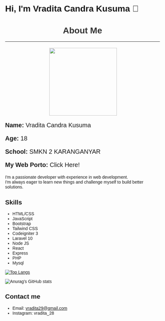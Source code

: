 # Hi, I'm Vradita Candra Kusuma 👋

<body style="font-family: Arial, sans-serif; padding: 20px;">
    <h1 style="text-align: center; color: #333;">About Me</h1>
    <hr style="margin-bottom: 20px;">
    <div>
        <div style="display: flex; justify-content: center;">
              <img src="https://tenor.com/id/view/tkthao219-bubududu-panda-gif-22124378.gif" align="right" width="220px" height="220px">
        </div>
            <p style="font-size: 20px;"><strong>Name:</strong> Vradita Candra Kusuma</p>
            <p style="font-size: 20px;"><strong>Age:</strong> 18 </p>
            <p style="font-size: 20px;"><strong>School:</strong> SMKN 2 KARANGANYAR </p>
            <p style="font-size: 20px;"><strong>My Web Porto:</strong><a style="text-decoration:none;" href="https://vraditaporto1.vercel.app/" target="_blank" rel="noopener noreferrer"> Click Here! </a></p>
    </div>

</body>

I'm a passionate developer with experience in web development. <br>
I'm always eager to learn new things and challenge myself to
build better solutions.

## Skills

- HTML/CSS
- JavaScript
- Bootstrap
- Tailwind CSS
- Codeigniter 3
- Laravel 10
- Node JS
- React
- Express
- PHP
- Mysql

[![Top Langs](https://github-readme-stats.vercel.app/api/top-langs/?username=Vradita34&hide_progress=true)](https://github.com/Vradita34/github-readme-stats)

![Anurag's GitHub stats](https://github-readme-stats.vercel.app/api?username=Vradita34&show_icons=true&theme=dracula)

## Contact me

- Email: vradita29@gmail.com
- Instagram: vradita_28
